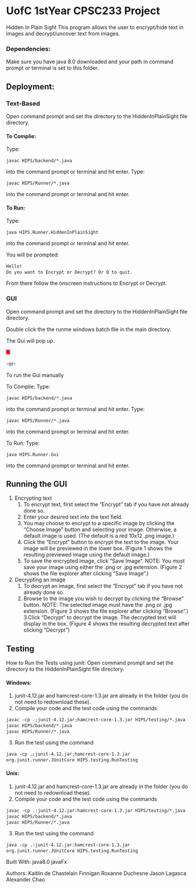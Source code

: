 # UofC 1stYear CPSC233 Project
Hidden In Plain Sight 
This program allows the user to encrypt/hide text in images and decrypt/uncover text from images. 

### Dependencies:
Make sure you have java 8.0 downloaded and your path in command prompt or terminal is set to this folder. 
## Deployment:

### Text-Based 
Open command prompt and set the directory to the HiddenInPlainSight file directory.

#### To Complie: 
Type: 
```
javac HIPS/backend/*.java 
```
into the command prompt or terminal and hit enter.
Type: 
```
javac HIPS/Runner/*.java 
```
into the command prompt or terminal and hit enter.
	
#### To Run: 
Type:
```
java HIPS.Runner.HiddenInPlainSight 
```
into the command prompt or terminal and hit enter.

You will be prompted:
```
Hello!
Do you want to Encrypt or Decrypt? Or Q to quit.
```
From there follow the onscreen instructions to Encrypt or Decrypt. 


### GUI 
Open command prompt and set the directory to the HiddenInPlainSight file directory.

Double click the the runme windows batch file in the main directory.

The Gui will pop up.

![Image of Gui](Images/2.png?raw=true)


-or- 

To run the Gui manually


To Complie: Type: 
```
javac HIPS/backend/*.java
```
into the command prompt or terminal and hit enter. Type: 
```
javac HIPS/Runner/*.java 
```

into the command prompt or terminal and hit enter.

To Run: Type: 
```
java HIPS.Runner.Gui
```    
into the command prompt or terminal and hit enter.
## Running the GUI
1. Encrypting text
	1. To encrypt text, first select the “Encrypt” tab if you have not already done so.
	2. Enter your desired text into the text field.
	3. You may choose to encrypt to a specific image by clicking the “Choose Image” button and selecting your image. Otherwise, a 			default image is used. (The default is a red 10x12 .png image.) 
	4. Click the “Encrypt” button to encrypt the text to the image. Your image will be previewed in the lower box. 
		(Figure 1 shows the resulting previewed image using the default image.)
	5. To save the encrypted image, click “Save Image”. 
	NOTE: You must save your image using either the .png or .jpg extension.
	(Figure 2 shows the file explorer after clicking “Save Image”.)
2. Decrypting an image
	1. To decrypt an image, first select the “Encrypt” tab if you have not already done so.
	2. Browse to the image you wish to decrypt by clicking the “Browse” button. 
	NOTE: The selected image must have the .png or .jpg extension.
	(Figure 3 shows the file explorer after clicking “Browse”.)
	3.Click “Decrypt” to decrypt the image. The decrypted text will display in the box.
	(Figure 4 shows the resulting decrypted text after clicking “Decrypt”)


## Testing 

How to Run the Tests using junit:
Open command prompt and set the directory to the HiddenInPlainSight file directory.

#### Windows:

1. junit-4.12.jar and hamcrest-core-1.3.jar are already in the folder (you do not need to redownload these).
2. Compile your code and the test code using the commands
```
javac -cp .;junit-4.12.jar;hamcrest-core-1.3.jar HIPS/testing/*.java
javac HIPS/backend/*.java 
javac HIPS/Runner/*.java
``` 
3. Run the test using the command 
```
java -cp .;junit-4.12.jar;hamcrest-core-1.3.jar org.junit.runner.JUnitCore HIPS.testing.RunTesting
```
#### Unix:

1. junit-4.12.jar and hamcrest-core-1.3.jar are already in the folder (you do not need to redownload these).
2. Compile your code and the test code using the commands 
```
javac -cp .:junit-4.12.jar:hamcrest-core-1.3.jar HIPS/testing/*.java
javac HIPS/backend/*.java 
javac HIPS/Runner/*.java
``` 
3. Run the test using the command 
```
java -cp .:junit-4.12.jar:hamcrest-core-1.3.jar org.junit.runner.JUnitCore HIPS.testing.RunTesting
```



Built With:
java8.0
javaFx


Authors:
Kaitlin de Chastelain Finnigan
Roxanne Duchesne
Jason Lagasca
Alexander Chao
